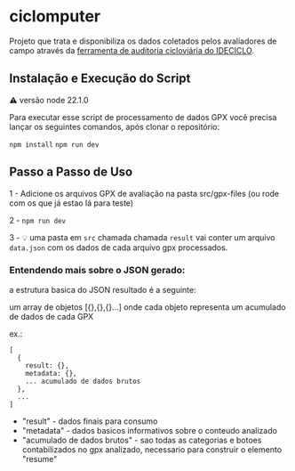 # ciclomputer
Projeto que trata e disponibiliza os dados coletados pelos avaliadores de campo através da [ferramenta de auditoria cicloviária do IDECICLO](https://github.com/Ameciclo/auditoria-cicloviaria).  

## Instalação e Execução do Script
⚠️ versão node 22.1.0

Para executar esse script de processamento de dados GPX você precisa lançar os seguintes comandos, após clonar o repositório:

`npm install`
`npm run dev`

## Passo a Passo de Uso

1 - Adicione os arquivos GPX de avaliação na pasta src/gpx-files (ou rode com os que já estao lá para teste)

2 - `npm run dev`

3 - 💡 uma pasta em `src` chamada chamada `result` vai conter um arquivo `data.json` com os dados de cada arquivo gpx processados. 


### Entendendo mais sobre o JSON gerado:
  a estrutura basica do JSON resultado é a seguinte:

um array de objetos [{},{},{}...]
onde cada objeto representa um acumulado de dados de cada GPX

ex.:

```
[
  {
    result: {},
    metadata: {},
    ... acumulado de dados brutos
  },
  ...
]
```
- "result" - dados finais para consumo
- "metadata" - dados basicos informativos sobre o conteudo analizado
- "acumulado de dados brutos" - sao todas as categorias e botoes contabilizados no gpx analizado, necessario para construir o elemento "resume"


